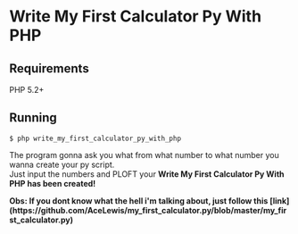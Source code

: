 # Write My First Calculator Py With PHP

## Requirements

PHP 5.2+

## Running

`$ php write_my_first_calculator_py_with_php`

<p>
The program gonna ask you what from what number to what number you wanna create your py script.<br/>
Just input the numbers and PLOFT your <strong>Write My First Calculator Py With PHP has been created!</strong>
</p>
<b>Obs: If you dont know what the hell i'm talking about, just follow this [link](https://github.com/AceLewis/my_first_calculator.py/blob/master/my_first_calculator.py)</b>
